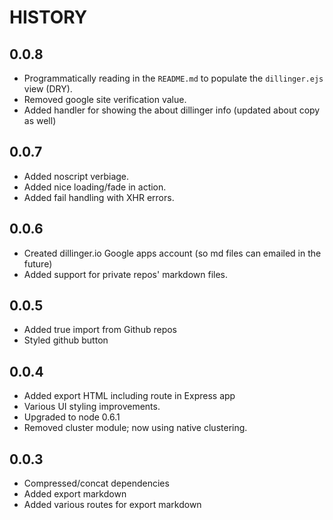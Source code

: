 HISTORY
=

0.0.8
-
- Programmatically reading in the `README.md` to populate the `dillinger.ejs` view (DRY).
- Removed google site verification value.
- Added handler for showing the about dillinger info (updated about copy as well)


0.0.7
-
- Added noscript verbiage.
- Added nice loading/fade in action.
- Added fail handling with XHR errors.

0.0.6
- 
  - Created dillinger.io Google apps account (so md files can emailed in the future)
  - Added support for private repos' markdown files.

0.0.5
-
 - Added true import from Github repos
 - Styled github button

0.0.4
-
 - Added export HTML including route in Express app
 - Various UI styling improvements.
 - Upgraded to node 0.6.1
 - Removed cluster module; now using native clustering.

0.0.3
-
 - Compressed/concat dependencies
 - Added export markdown
 - Added various routes for export markdown